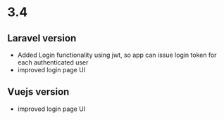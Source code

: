 # 3.4

## Laravel version

* Added Login functionality using jwt, so app can issue login token for each authenticated user
* improved login page UI

## Vuejs version

* improved login page UI

